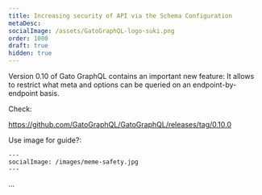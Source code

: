 ```yaml
---
title: Increasing security of API via the Schema Configuration
metaDesc:
socialImage: /assets/GatoGraphQL-logo-suki.png
order: 1000
draft: true
hidden: true
---
```


Version 0.10 of Gato GraphQL contains an important new feature: It allows to restrict what meta and options can be queried on an endpoint-by-endpoint basis.

Check:

https://github.com/GatoGraphQL/GatoGraphQL/releases/tag/0.10.0

Use image for guide?:

```
---
socialImage: /images/meme-safety.jpg
---
```

...
